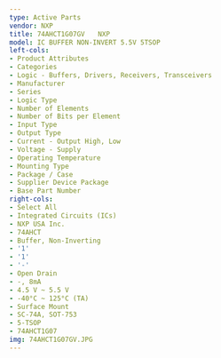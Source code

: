 ```yaml
---
type: Active Parts
vendor: NXP
title: 74AHCT1G07GV　　NXP
model: IC BUFFER NON-INVERT 5.5V 5TSOP
left-cols:
- Product Attributes
- Categories
- Logic - Buffers, Drivers, Receivers, Transceivers
- Manufacturer
- Series
- Logic Type
- Number of Elements
- Number of Bits per Element
- Input Type
- Output Type
- Current - Output High, Low
- Voltage - Supply
- Operating Temperature
- Mounting Type
- Package / Case
- Supplier Device Package
- Base Part Number
right-cols:
- Select All
- Integrated Circuits (ICs)
- NXP USA Inc.
- 74AHCT
- Buffer, Non-Inverting
- '1'
- '1'
- '-'
- Open Drain
- -, 8mA
- 4.5 V ~ 5.5 V
- -40°C ~ 125°C (TA)
- Surface Mount
- SC-74A, SOT-753
- 5-TSOP
- 74AHCT1G07
img: 74AHCT1G07GV.JPG
---
```


